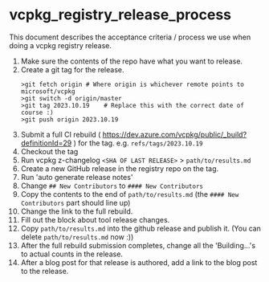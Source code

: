 # vcpkg_registry_release_process

This document describes the acceptance criteria / process we use when doing a vcpkg registry release.

1. Make sure the contents of the repo have what you want to release.
1. Create a git tag for the release.
    ```console
    >git fetch origin # Where origin is whichever remote points to microsoft/vcpkg
    >git switch -d origin/master
    >git tag 2023.10.19    # Replace this with the correct date of course :)
    >git push origin 2023.10.19
    ```
1. Submit a full CI rebuild ( https://dev.azure.com/vcpkg/public/_build?definitionId=29 ) for the tag. e.g. `refs/tags/2023.10.19`
1. Checkout the tag
1. Run vcpkg z-changelog `<SHA OF LAST RELEASE>` > `path/to/results.md`
1. Create a new GitHub release in the registry repo on the tag.
1. Run 'auto generate release notes'
1. Change `## New Contributors` to `#### New Contributors`
1. Copy the contents to the end of `path/to/results.md` (the `#### New Contributors` part should line up)
1. Change the link to the full rebuild.
1. Fill out the block about tool release changes.
1. Copy `path/to/results.md` into the github release and publish it. (You can delete `path/to/results.md` now :))
1. After the full rebuild submission completes, change all the 'Building...'s to actual counts in the release.
1. After a blog post for that release is authored, add a link to the blog post to the release.
